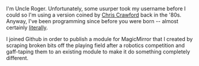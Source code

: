 I'm Uncle Roger.  Unfortunately, some usurper took my username before I could so I'm using a version coined by [Chris Crawford](https://en.wikipedia.org/wiki/Chris_Crawford_(game_designer)) back in the '80s.  Anyway, I've been programming since before you were born -- almost certainly [literally](https://www.dictionary.com/browse/literal).

I joined Github in order to publish a module for MagicMirror that I created by scraping broken bits off the playing field after a robotics competition and gaff-taping them to an existing module to make it do something completely different.  



<!---
Unclearogre/Unclearogre is a ✨ special ✨ repository because its `README.md` (this file) appears on your GitHub profile.
You can click the Preview link to take a look at your changes.
--->
